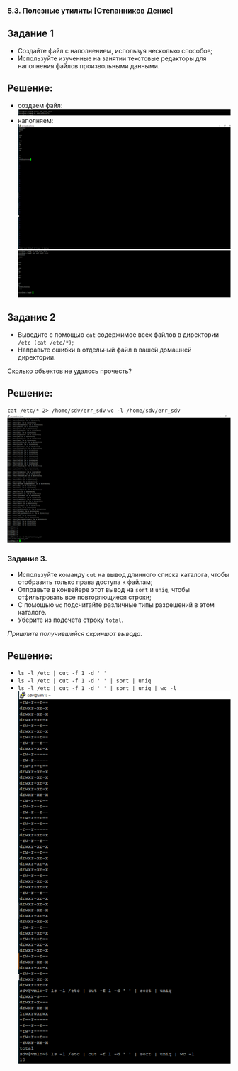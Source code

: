 ### 5.3. Полезные утилиты [Степанников Денис]
## Задание 1
 - Создайте файл с наполнением, используя несколько способов;
 - Используйте изученные на занятии текстовые редакторы для наполнения файлов произвольными данными.
 
 
## Решение:
- создаем файл:
![5.3.1-1 Task #1](screenshots/5.3.1-1.png)
- наполняем:
![5.3.1-2 Task #1](screenshots/5.3.1-2.png)
![5.3.1-3 Task #1](screenshots/5.3.1-3.png)


## Задание 2
 - Выведите с помощью `cat` содержимое всех файлов в директории `/etc (cat /etc/*)`;
 - Направьте ошибки в отдельный файл в вашей домашней директории.
 
 Сколько объектов не удалось прочесть?

## Решение:
`cat /etc/* 2> /home/sdv/err_sdv`
`wc -l /home/sdv/err_sdv`
![5.3.2 Task #2](screenshots/5.3.2.1.png)


### Задание 3. 
 - Используйте команду `cut` на вывод длинного списка каталога, чтобы отобразить только права доступа к файлам;
 - Отправьте в конвейере этот вывод на `sort` и `uniq`, чтобы отфильтровать все повторяющиеся строки;
 - С помощью `wc` подсчитайте различные типы разрешений в этом каталоге.
 - Уберите из подсчета строку `total`.

*Пришлите получившийся скриншот вывода.*

## Решение:
 - `ls -l /etc | cut -f 1 -d ' '`
 - `ls -l /etc | cut -f 1 -d ' ' | sort | uniq`
 - `ls -l /etc | cut -f 1 -d ' ' | sort | uniq | wc -l`
![5.3.1 Task #3](screenshots/5.3.1.png)